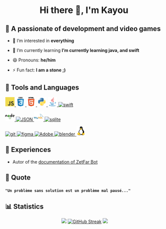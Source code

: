 <h1 align="center">Hi there 👋, I'm Kayou</h1>

## 🍃 A passionate of development and video games

- 👀 I’m interested in **everything**

- 🌱 I’m currently learning **I’m currently learning java, and swift**

- 😄 Pronouns: **he/him**

- ⚡ Fun fact: **I am a stone ;)**
<p align="left">
</p>

## 🫧 Tools and Languages

<p align="left"> 
  <a href="https://developer.mozilla.org/en-US/docs/Web/JavaScript" target="_blank" rel="noreferrer"> <img src="https://raw.githubusercontent.com/devicons/devicon/master/icons/javascript/javascript-original.svg" alt="javascript" width="30" height="30"/> </a>
  <a href="https://www.w3schools.com/css/" target="_blank" rel="noreferrer"> <img src="https://raw.githubusercontent.com/devicons/devicon/master/icons/css3/css3-original-wordmark.svg" alt="css3" width="30" height="30"/> </a>
  <a href="https://www.w3.org/html/" target="_blank" rel="noreferrer"> <img src="https://raw.githubusercontent.com/devicons/devicon/master/icons/html5/html5-original-wordmark.svg" alt="html5" width="30" height="30"/> </a> 
  <a href="https://www.python.org" target="_blank" rel="noreferrer"> <img src="https://raw.githubusercontent.com/devicons/devicon/master/icons/python/python-original.svg" alt="python" width="30" height="30"/> </a> 
  <a href="https://www.java.com" target="_blank" rel="noreferrer"> <img src="https://raw.githubusercontent.com/devicons/devicon/master/icons/java/java-original.svg" alt="java" width="30" height="30"/> </a>
  <a href="https://developer.apple.com/swift/" target="_blank" rel="noreferrer"> <img src="https://developer.apple.com/assets/elements/icons/swift/swift-96x96_2x.png" alt="swift" width="30" height="30"/> </a> 
</p>
<p align="left"> 
  <a href="https://nodejs.org" target="_blank" rel="noreferrer"> <img src="https://raw.githubusercontent.com/devicons/devicon/master/icons/nodejs/nodejs-original-wordmark.svg" alt="nodejs" width="30" height="30"/> </a>
  <a href="https://www.json.org/json-en.html" target="_blank" rel="noreferrer"> <img src="https://upload.wikimedia.org/wikipedia/commons/c/c9/JSON_vector_logo.svg" alt="JSON" width="30" height="30"/> </a>
  <a href="https://www.mysql.com/" target="_blank" rel="noreferrer"> <img src="https://raw.githubusercontent.com/devicons/devicon/master/icons/mysql/mysql-original-wordmark.svg" alt="mysql" width="30" height="30"/> </a> 
  <a href="https://www.sqlite.org/" target="_blank" rel="noreferrer"> <img src="https://www.vectorlogo.zone/logos/sqlite/sqlite-icon.svg" alt="sqlite" width="30" height="30"/> </a> 
</p>
<p align="left"> 
  <a href="https://git-scm.com/" target="_blank" rel="noreferrer"> <img src="https://www.vectorlogo.zone/logos/git-scm/git-scm-icon.svg" alt="git" width="30" height="30"/> </a> 
  <a href="https://www.figma.com/" target="_blank" rel="noreferrer"> <img src="https://www.vectorlogo.zone/logos/figma/figma-icon.svg" alt="figma" width="30" height="30"/> </a> 
  <a href="https://www.adobe.com/" target="_blank" rel="noreferrer"> <img src="https://www.pngall.com/wp-content/uploads/13/Adobe-Logo-PNG-Free-Image.png" alt="Adobe" width="30" height="30"/> </a>
  <a href="https://www.blender.org/" target="_blank" rel="noreferrer"> <img src="https://download.blender.org/branding/community/blender_community_badge_white.svg" alt="blender" width="30" height="30"/> </a> 
  <a href="https://www.linux.org/" target="_blank" rel="noreferrer"> <img src="https://raw.githubusercontent.com/devicons/devicon/master/icons/linux/linux-original.svg" alt="linux" width="30" height="30"/> </a>
</p>

## 🚀 Experiences

- Autor of the [documentation of ZetFar Bot](https://docs.zetfarbot.dev/)

## 📖 Quote

#### ```"Un problème sans solution est un problème mal pausé..."```

## 📊 Statistics

<p align="center">&nbsp;<img src="https://github-readme-stats.vercel.app/api?username=kayoudev&card_width=400px&show_icons=true&theme=blueberry&rank_icon=github" />
<a href="https://git.io/streak-stats"><img src="https://streak-stats.demolab.com?user=kayoudev&card_width=200&theme=blueberry" alt="GitHub Streak" /></a>
<img src="https://github-readme-stats.vercel.app/api/top-langs/?username=kayoudev&layout=compact&theme=blueberry" /></center></p>

